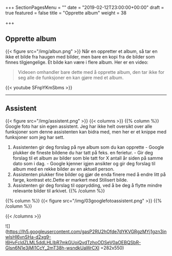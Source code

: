 +++
SectionPagesMenu = ""
date = "2019-02-12T23:00:00+00:00"
draft = true
featured = false
title = "Opprette album"
weight = 38

+++
## Opprette album

{{< figure src="/img/albun.png"  >}}
Når en oppretter et album, så tar en ikke et bilde fra haugen med bilder, men bare en kopi fra de bilder som finnes tilgjengelige. Et bilde kan være i flere album. Her er en video:

> Videoen omhandler bare dette med å opprette album, den tar ikke for seg alle de funksjoner en kan gjøre med et album.

{{< youtube SFnpYKmSbms >}}

***

## Assistent

{{< figure src="/img/assistent.png"  >}}
{{< columns >}}
{{% column %}}
Google foto har sin egen assistent. Jeg har ikke helt oversikt over alle funksjoner som denne assistenten kan bidra med, men her er et knippe med funksjoner som jeg har sett.
1. Assistenten gir deg forslag på nye album som du kan opprette
       - Google plukker de fineste bildene du har tatt på feks. en ferietur.
       - Gir deg forslag til et album av bilder som ble tatt for X antall år siden på samme dato som i dag.
       - Google kjenner igjen ansikter og gir deg forslag til album med en rekke bilder av en aktuell person.
1. Assistenten plukker fine bilder og gjør de enda finere med å endre litt på farge, kontrast etc.Dette er markert med Stilisert bilde.
1. Assistenten gir deg forslag til opprydding, ved å be deg å flytte mindre relevante bilder til arkivet.
{{% /column %}}

{{% column %}}
{{< figure src="/img/03googlefotoassistent.png"  >}}
{{% /column %}}

{{< /columns >}}

![](https://lh5.googleusercontent.com/gasP2RU2hOfde7dYKVGRgzMYj1gzn3inwlsHl6vnSHa-d2xg9-l6HvFcldZLML5ddLHLIbR7mkGUoiQvdTzhoODSeV0aOEBQSbR-Glsn6N1e3jMI1CcY_2mT38h-wsndkUaWrCXI =282x550)